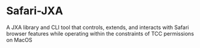 # Safari-JXA
A JXA library and CLI tool that controls, extends, and interacts with Safari browser features while operating within the constraints of TCC permissions on MacOS
